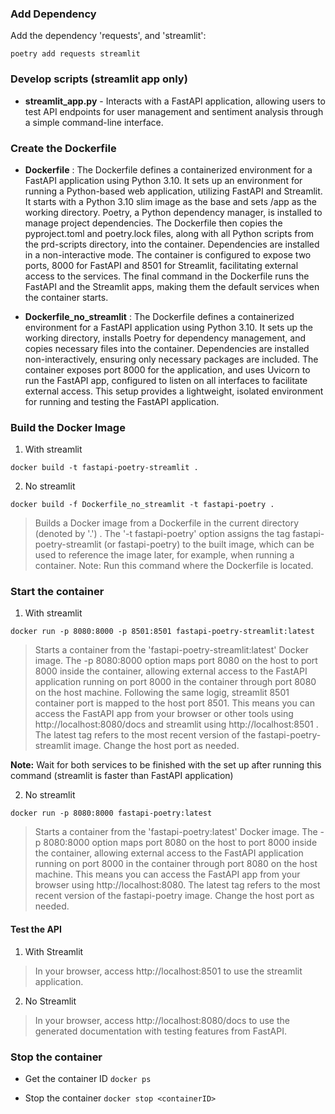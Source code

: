 ### Add Dependency

Add the dependency 'requests', and 'streamlit':

```poetry add requests streamlit```


### Develop scripts (streamlit app only)
- **streamlit_app.py** - Interacts with a FastAPI application, allowing users to test API endpoints for user management and sentiment analysis through a simple command-line interface.

### Create the Dockerfile
- **Dockerfile** : The Dockerfile defines a containerized environment for a FastAPI application using Python 3.10. It sets up an environment for running a Python-based web application, utilizing FastAPI and Streamlit. It starts with a Python 3.10 slim image as the base and sets /app as the working directory. Poetry, a Python dependency manager, is installed to manage project dependencies. The Dockerfile then copies the pyproject.toml and poetry.lock files, along with all Python scripts from the prd-scripts directory, into the container. Dependencies are installed in a non-interactive mode. The container is configured to expose two ports, 8000 for FastAPI and 8501 for Streamlit, facilitating external access to the services. The final command in the Dockerfile runs the FastAPI and the Streamlit apps, making them the default services when the container starts.

- **Dockerfile_no_streamlit** : The Dockerfile defines a containerized environment for a FastAPI application using Python 3.10. 
It sets up the working directory, installs Poetry for dependency management, and copies necessary files into the container. 
Dependencies are installed non-interactively, ensuring only necessary packages are included. The container exposes port 8000 for the 
application, and uses Uvicorn to run the FastAPI app, configured to listen on all interfaces to facilitate external access. 
This setup provides a lightweight, isolated environment for running and testing the FastAPI application.

### Build the Docker Image
1. With streamlit

```docker build -t fastapi-poetry-streamlit .```

2. No streamlit

```docker build -f Dockerfile_no_streamlit -t fastapi-poetry .```

> Builds a Docker image from a Dockerfile in the current directory (denoted by '.') . The '-t fastapi-poetry' option assigns the tag fastapi-poetry-streamlit (or fastapi-poetry)  to the built image, which can be used to reference the image later, for example, when running a container.
Note: Run this command where the Dockerfile is  located.

### Start the container
1. With streamlit

```docker run -p 8080:8000 -p 8501:8501 fastapi-poetry-streamlit:latest```
> Starts a container from the 'fastapi-poetry-streamlit:latest' Docker image. The -p 8080:8000 option maps port 8080 on the host to port 8000 inside the container, allowing external access to the FastAPI application running on port 8000 in the container through port 8080 on the host machine. Following the same logig, streamlit 8501 container port is mapped to the host port 8501. This means you can access the FastAPI app from your browser or other tools using http://localhost:8080/docs and streamlit using http://localhost:8501 . The latest tag refers to the most recent version of the fastapi-poetry-streamlit image. Change the host port as needed.

**Note:** Wait for both services to be finished with the set up after running this command (streamlit is faster than FastAPI application)

2. No streamlit

```docker run -p 8080:8000 fastapi-poetry:latest```
> Starts a container from the 'fastapi-poetry:latest' Docker image. The -p 8080:8000 option maps port 8080 on the host to port 8000 inside the container, allowing external access to the FastAPI application running on port 8000 in the container through port 8080 on the host machine. This means you can access the FastAPI app from your browser using http://localhost:8080. The latest tag refers to the most recent version of the fastapi-poetry image. Change the host port as needed.

#### Test the API

1. With Streamlit
> In your browser, access http://localhost:8501 to use the streamlit application.

2. No Streamlit
> In your browser, access http://localhost:8080/docs to use the generated documentation with testing features from FastAPI.

### Stop the container

- Get the container ID
```docker ps```

- Stop the container
```docker stop <containerID>```



